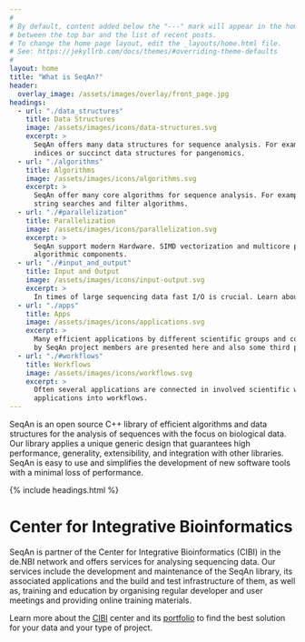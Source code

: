 ```yaml
---
#
# By default, content added below the "---" mark will appear in the home page
# between the top bar and the list of recent posts.
# To change the home page layout, edit the _layouts/home.html file.
# See: https://jekyllrb.com/docs/themes/#overriding-theme-defaults
#
layout: home
title: "What is SeqAn?"
header:
  overlay_image: /assets/images/overlay/front_page.jpg
headings:
  - url: "./data_structures"
    title: Data Structures
    image: /assets/images/icons/data-structures.svg
    excerpt: >
      SeqAn offers many data structures for sequence analysis. For example a unified interface for searching in string
      indices or succinct data structures for pangenomics.
  - url: "./algorithms"
    title: Algorithms
    image: /assets/images/icons/algorithms.svg
    excerpt: >
      SeqAn offer many core algorithms for sequence analysis. For example, pairwise and multiple alignments, approximate
      string searches and filter algorithms.
  - url: "./#parallelization"
    title: Parallelization
    image: /assets/images/icons/parallelization.svg
    excerpt: >
      SeqAn support modern Hardware. SIMD vectorization and multicore processing are being incorporated in core
      algorithmic components.
  - url: "./#input_and_output"
    title: Input and Output
    image: /assets/images/icons/input-output.svg
    excerpt: >
      In times of large sequencing data fast I/O is crucial. Learn about SeqAn I/O modules and supported data formats.
  - url: "./apps"
    title: Apps
    image: /assets/images/icons/applications.svg
    excerpt: >
      Many efficient applications by different scientific groups and companies are based on SeqAn. Official applications
      by SeqAn project members are presented here and also some third party apps.
  - url: "./#workflows"
    title: Workflows
    image: /assets/images/icons/workflows.svg
    excerpt: >
      Often several applications are connected in involved scientific workflows. SeqAn supports easy integration of its
      applications into workflows.
---
```


SeqAn is an open source C++ library of efficient algorithms and data structures for the analysis of sequences with the
focus on biological data. Our library applies a unique generic design that guarantees high performance, generality,
extensibility, and integration with other libraries. SeqAn is easy to use and simplifies the development of new software
tools with a minimal loss of performance.

{% include headings.html %}

# Center for Integrative Bioinformatics

SeqAn is partner of the Center for Integrative Bioinformatics (CIBI) in the de.NBI network and offers services for
analysing sequencing data. Our services include the development and maintenance of the SeqAn library, its associated
applications and the build and test infrastructure of them, as well as, training and education by organising regular
developer and user meetings and providing online training materials.

Learn more about the [CIBI](https://www.denbi.de/network/center-for-integrative-bioinformatics-cibi) center and its
[portfolio](https://www.denbi.de/network/center-for-integrative-bioinformatics-cibi/21-about/508-portfolio-of-center-for-integrative-bioinformatics-cibi)
to find the best solution for your data and your type of project.
